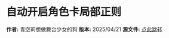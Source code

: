 # 自动开启角色卡局部正则

**作者:** 青空莉想做舞台少女的狗
**版本:** 2025/04/21
**源文件:** [点此跳转](https://gitgud.io/StageDog/tavern_resource/-/tree/main/src)
